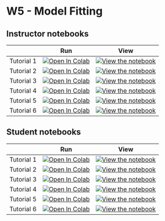 # W5 - Model Fitting

## Instructor notebooks

|   | Run | View |
| - | --- | ---- |
| Tutorial 1 | [![Open In Colab](https://colab.research.google.com/assets/colab-badge.svg)](https://colab.research.google.com/github/NeoNeuron/professional-workshop-3/blob/master/tutorials/W5_ModelFitting/W5_Tutorial1.ipynb) | [![View the notebook](https://img.shields.io/badge/render-nbviewer-orange.svg)](https://nbviewer.jupyter.org/github/NeoNeuron/professional-workshop-3/blob/master/tutorials/W5_ModelFitting/W5_Tutorial1.ipynb?flush_cache=true) |
| Tutorial 2 | [![Open In Colab](https://colab.research.google.com/assets/colab-badge.svg)](https://colab.research.google.com/github/NeoNeuron/professional-workshop-3/blob/master/tutorials/W5_ModelFitting/W5_Tutorial2.ipynb) | [![View the notebook](https://img.shields.io/badge/render-nbviewer-orange.svg)](https://nbviewer.jupyter.org/github/NeoNeuron/professional-workshop-3/blob/master/tutorials/W5_ModelFitting/W5_Tutorial2.ipynb?flush_cache=true) |
| Tutorial 3 | [![Open In Colab](https://colab.research.google.com/assets/colab-badge.svg)](https://colab.research.google.com/github/NeoNeuron/professional-workshop-3/blob/master/tutorials/W5_ModelFitting/W5_Tutorial3.ipynb) | [![View the notebook](https://img.shields.io/badge/render-nbviewer-orange.svg)](https://nbviewer.jupyter.org/github/NeoNeuron/professional-workshop-3/blob/master/tutorials/W5_ModelFitting/W5_Tutorial3.ipynb?flush_cache=true) |
| Tutorial 4 | [![Open In Colab](https://colab.research.google.com/assets/colab-badge.svg)](https://colab.research.google.com/github/NeoNeuron/professional-workshop-3/blob/master/tutorials/W5_ModelFitting/W5_Tutorial4.ipynb) | [![View the notebook](https://img.shields.io/badge/render-nbviewer-orange.svg)](https://nbviewer.jupyter.org/github/NeoNeuron/professional-workshop-3/blob/master/tutorials/W5_ModelFitting/W5_Tutorial4.ipynb?flush_cache=true) |
| Tutorial 5 | [![Open In Colab](https://colab.research.google.com/assets/colab-badge.svg)](https://colab.research.google.com/github/NeoNeuron/professional-workshop-3/blob/master/tutorials/W5_ModelFitting/W5_Tutorial5.ipynb) | [![View the notebook](https://img.shields.io/badge/render-nbviewer-orange.svg)](https://nbviewer.jupyter.org/github/NeoNeuron/professional-workshop-3/blob/master/tutorials/W5_ModelFitting/W5_Tutorial5.ipynb?flush_cache=true) |
| Tutorial 6 | [![Open In Colab](https://colab.research.google.com/assets/colab-badge.svg)](https://colab.research.google.com/github/NeoNeuron/professional-workshop-3/blob/master/tutorials/W5_ModelFitting/W5_Tutorial6.ipynb) | [![View the notebook](https://img.shields.io/badge/render-nbviewer-orange.svg)](https://nbviewer.jupyter.org/github/NeoNeuron/professional-workshop-3/blob/master/tutorials/W5_ModelFitting/W5_Tutorial6.ipynb?flush_cache=true) |


## Student notebooks

|   | Run | View |
| - | --- | ---- |
| Tutorial 1 | [![Open In Colab](https://colab.research.google.com/assets/colab-badge.svg)](https://colab.research.google.com/github/NeoNeuron/professional-workshop-3/blob/master/tutorials/W5_ModelFitting/student/W5_Tutorial1.ipynb) | [![View the notebook](https://img.shields.io/badge/render-nbviewer-orange.svg)](https://nbviewer.jupyter.org/github/NeoNeuron/professional-workshop-3/blob/master/tutorials/W5_ModelFitting/student/W5_Tutorial1.ipynb?flush_cache=true) |
| Tutorial 2 | [![Open In Colab](https://colab.research.google.com/assets/colab-badge.svg)](https://colab.research.google.com/github/NeoNeuron/professional-workshop-3/blob/master/tutorials/W5_ModelFitting/student/W5_Tutorial2.ipynb) | [![View the notebook](https://img.shields.io/badge/render-nbviewer-orange.svg)](https://nbviewer.jupyter.org/github/NeoNeuron/professional-workshop-3/blob/master/tutorials/W5_ModelFitting/student/W5_Tutorial2.ipynb?flush_cache=true) |
| Tutorial 3 | [![Open In Colab](https://colab.research.google.com/assets/colab-badge.svg)](https://colab.research.google.com/github/NeoNeuron/professional-workshop-3/blob/master/tutorials/W5_ModelFitting/student/W5_Tutorial3.ipynb) | [![View the notebook](https://img.shields.io/badge/render-nbviewer-orange.svg)](https://nbviewer.jupyter.org/github/NeoNeuron/professional-workshop-3/blob/master/tutorials/W5_ModelFitting/student/W5_Tutorial3.ipynb?flush_cache=true) |
| Tutorial 4 | [![Open In Colab](https://colab.research.google.com/assets/colab-badge.svg)](https://colab.research.google.com/github/NeoNeuron/professional-workshop-3/blob/master/tutorials/W5_ModelFitting/student/W5_Tutorial4.ipynb) | [![View the notebook](https://img.shields.io/badge/render-nbviewer-orange.svg)](https://nbviewer.jupyter.org/github/NeoNeuron/professional-workshop-3/blob/master/tutorials/W5_ModelFitting/student/W5_Tutorial4.ipynb?flush_cache=true) |
| Tutorial 5 | [![Open In Colab](https://colab.research.google.com/assets/colab-badge.svg)](https://colab.research.google.com/github/NeoNeuron/professional-workshop-3/blob/master/tutorials/W5_ModelFitting/student/W5_Tutorial5.ipynb) | [![View the notebook](https://img.shields.io/badge/render-nbviewer-orange.svg)](https://nbviewer.jupyter.org/github/NeoNeuron/professional-workshop-3/blob/master/tutorials/W5_ModelFitting/student/W5_Tutorial5.ipynb?flush_cache=true) |
| Tutorial 6 | [![Open In Colab](https://colab.research.google.com/assets/colab-badge.svg)](https://colab.research.google.com/github/NeoNeuron/professional-workshop-3/blob/master/tutorials/W5_ModelFitting/student/W5_Tutorial6.ipynb) | [![View the notebook](https://img.shields.io/badge/render-nbviewer-orange.svg)](https://nbviewer.jupyter.org/github/NeoNeuron/professional-workshop-3/blob/master/tutorials/W5_ModelFitting/student/W5_Tutorial6.ipynb?flush_cache=true) |

